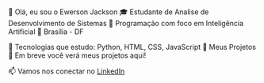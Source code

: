 👋 Olá, eu sou o Ewerson Jackson
🎓 Estudante de Analise de Desenvolvimento de Sistemas
🔧 Programação com foco em Inteligência Artificial
📍 Brasília - DF

🚀 Tecnologias que estudo:
Python, HTML, CSS, JavaScript
📌 Meus Projetos
🔹 Em breve você verá meus projetos aqui!

📫 Vamos nos conectar no [LinkedIn](https://www.linkedin.com/in/ewersonjackson/)
